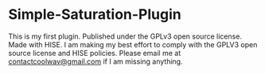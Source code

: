 # Simple-Saturation-Plugin
This is my first plugin. Published under the GPLv3 open source license. Made with HISE.
I am making my best effort to comply with the GPLV3 open source license and HISE policies.
Please email me at contactcoolwav@gmail.com if I am missing anything.
